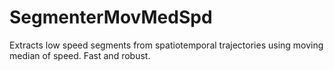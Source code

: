 # SegmenterMovMedSpd
Extracts low speed segments from spatiotemporal trajectories using moving median of speed. Fast and robust.
